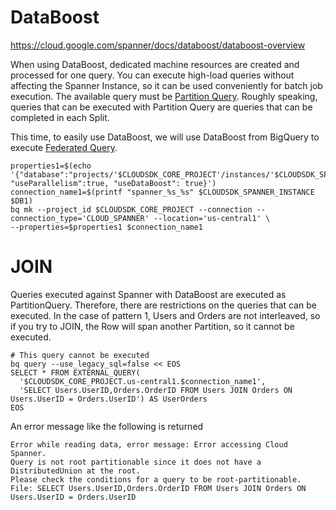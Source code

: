 # DataBoost

https://cloud.google.com/spanner/docs/databoost/databoost-overview

When using DataBoost, dedicated machine resources are created and processed for one query.
You can execute high-load queries without affecting the Spanner Instance, so it can be used conveniently for batch job execution.
The available query must be [Partition Query](https://cloud.google.com/spanner/docs/reads?hl=en#read_data_in_parallel).
Roughly speaking, queries that can be executed with Partition Query are queries that can be completed in each Split.

This time, to easily use DataBoost, we will use DataBoost from BigQuery to execute [Federated Query](https://cloud.google.com/bigquery/docs/cloud-spanner-federated-queries).

```
properties1=$(echo '{"database":"projects/'$CLOUDSDK_CORE_PROJECT'/instances/'$CLOUDSDK_SPANNER_INSTANCE'/databases/'$DB1'", "useParallelism":true, "useDataBoost": true}')
connection_name1=$(printf "spanner_%s_%s" $CLOUDSDK_SPANNER_INSTANCE $DB1)
bq mk --project_id $CLOUDSDK_CORE_PROJECT --connection --connection_type='CLOUD_SPANNER' --location='us-central1' \
--properties=$properties1 $connection_name1
```

# JOIN

Queries executed against Spanner with DataBoost are executed as PartitionQuery.
Therefore, there are restrictions on the queries that can be executed.
In the case of pattern 1, Users and Orders are not interleaved, so if you try to JOIN, the Row will span another Partition, so it cannot be executed.

```
# This query cannot be executed
bq query --use_legacy_sql=false << EOS
SELECT * FROM EXTERNAL_QUERY(
  '$CLOUDSDK_CORE_PROJECT.us-central1.$connection_name1',
  'SELECT Users.UserID,Orders.OrderID FROM Users JOIN Orders ON Users.UserID = Orders.UserID') AS UserOrders
EOS
```

An error message like the following is returned

```
Error while reading data, error message: Error accessing Cloud Spanner.
Query is not root partitionable since it does not have a DistributedUnion at the root.
Please check the conditions for a query to be root-partitionable.
File: SELECT Users.UserID,Orders.OrderID FROM Users JOIN Orders ON Users.UserID = Orders.UserID
```